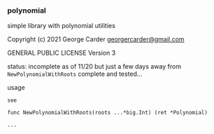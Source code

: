 ### polynomial

simple library with polynomial utilities

Copyright (c) 2021 George Carder georgercarder@gmail.com

GENERAL PUBLIC LICENSE Version 3

status: incomplete as of 11/20 but just a few days away from `NewPolynomialWithRoots` complete and tested...

usage

```
see

func NewPolynomialWithRoots(roots ...*big.Int) (ret *Polynomial)

...
```
